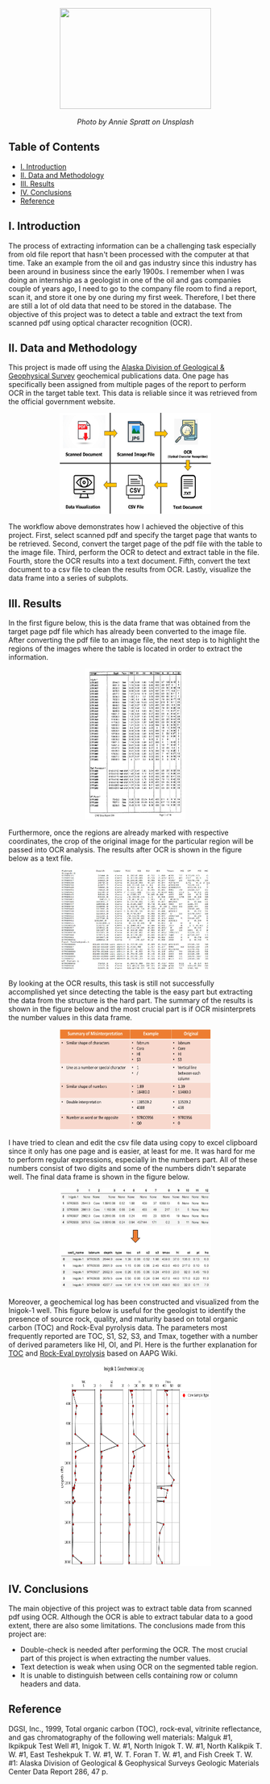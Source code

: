 <p align="center">
  <img width="300" height="200" src="https://github.com/a-pradono/extract_scanned_pdf/blob/main/Images/header.jpg">
</p>
<p align="center">
  <em>Photo by Annie Spratt on Unsplash</em>
</p>

## Table of Contents

- [I. Introduction](#i-introduction)
- [II. Data and Methodology](#ii-data-and-methodology)
- [III. Results](#iii-results)
- [IV. Conclusions](#iv-conclusions)
- [Reference](#reference)

## I. Introduction
The process of extracting information can be a challenging task especially from old file report that hasn't been processed with the computer at that time. Take an example from the oil and gas industry since this industry has been around in business since the early 1900s. I remember when I was doing an internship as a geologist in one of the oil and gas companies couple of years ago, I need to go to the company file room to find a report, scan it, and store it one by one during my first week. Therefore, I bet there are still a lot of old data that need to be stored in the database. The objective of this project was to detect a table and extract the text from scanned pdf using optical character recognition (OCR).

## II. Data and Methodology
This project is made off using the [Alaska Division of Geological & Geophysical Survey](https://dggs.alaska.gov/) geochemical publications data. One page has specifically been assigned from multiple pages of the report to perform OCR in the target table text. This data is reliable since it was retrieved from the official government website.

<p align="center">
  <img width="300" height="200" src="https://github.com/a-pradono/extract_scanned_pdf/blob/main/Images/workflow.jpg">
</p>

The workflow above demonstrates how I achieved the objective of this project. First, select scanned pdf and specify the target page that wants to be retrieved. Second, convert the target page of the pdf file with the table to the image file. Third, perform the OCR to detect and extract table in the file. Fourth, store the OCR results into a text document. Fifth, convert the text document to a csv file to clean the results from OCR. Lastly, visualize the data frame into a series of subplots.

## III. Results
In the first figure below, this is the data frame that was obtained from the target page pdf file which has already been converted to the image file. After converting the pdf file to an image file, the next step is to highlight the regions of the images where the table is located in order to extract the information.

<p align="center">
  <img width="200" height="300" src="https://github.com/a-pradono/extract_scanned_pdf/blob/main/Images/plot01.jpg">
</p>

Furthermore, once the regions are already marked with respective coordinates, the crop of the original image for the particular region will be passed into OCR analysis. The results after OCR is shown in the figure below as a text file.

<p align="center">
  <img width="300" height="200" src="https://github.com/a-pradono/extract_scanned_pdf/blob/main/Images/plot02.JPG">
</p>

By looking at the OCR results, this task is still not successfully accomplished yet since detecting the table is the easy part but extracting the data from the structure is the hard part. The summary of the results is shown in the figure below and the most crucial part is if OCR misinterprets the number values in this data frame. 

<p align="center">
  <img width="300" height="200" src="https://github.com/a-pradono/extract_scanned_pdf/blob/main/Images/plot03.jpg">
</p>

I have tried to clean and edit the csv file data using copy to excel clipboard since it only has one page and is easier, at least for me. It was hard for me to perform regular expressions, especially in the numbers part. All of these numbers consist of two digits and some of the numbers didn't separate well. The final data frame is shown in the figure below.

<p align="center">
  <img width="300" height="200" src="https://github.com/a-pradono/extract_scanned_pdf/blob/main/Images/plot04.jpg">
</p>

Moreover, a geochemical log has been constructed and visualized from the Inigok-1 well. This figure below is useful for the geologist to identify the presence of source rock, quality, and maturity based on total organic carbon (TOC) and Rock-Eval pyrolysis data. The parameters most frequently reported are TOC, S1, S2, S3, and Tmax, together with a number of derived parameters like HI, OI, and PI. Here is the further explanation for [TOC](https://wiki.aapg.org/Source_rock_richness) and [Rock-Eval pyrolysis](https://wiki.aapg.org/Rock-Eval_pyrolysis) based on AAPG Wiki.

<p align="center">
  <img width="300" height="400" src="https://github.com/a-pradono/extract_scanned_pdf/blob/main/Images/plot05.jpg">
</p>

## IV. Conclusions
The main objective of this project was to extract table data from scanned pdf using OCR. Although the OCR is able to extract tabular data to a good extent, there are also some limitations. The conclusions made from this project are:
  * Double-check is needed after performing the OCR. The most crucial part of this project is when extracting the number values.
  * Text detection is weak when using OCR on the segmented table region. 
  * It is unable to distinguish between cells containing row or column headers and data.

## Reference
DGSI, Inc., 1999, Total organic carbon (TOC), rock-eval, vitrinite reflectance, and gas chromatography of the following well materials: Malguk #1, Ikpikpuk Test Well #1, Inigok T. W. #1, North Inigok T. W. #1, North Kalikpik T. W. #1, East Teshekpuk T. W. #1, W. T. Foran T. W. #1, and Fish Creek T. W. #1: Alaska Division of Geological & Geophysical Surveys Geologic Materials Center Data Report 286, 47 p.
